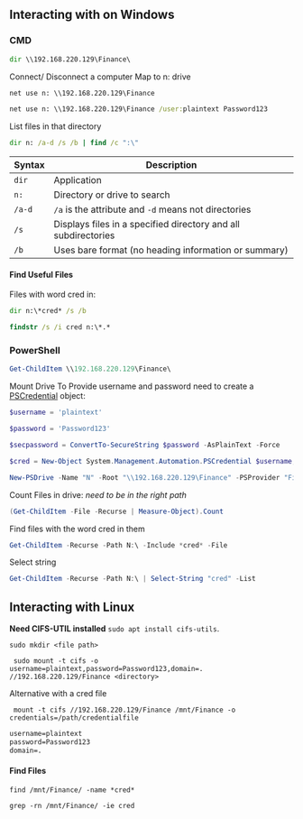 ## Interacting with on Windows 
### CMD
```cmd
dir \\192.168.220.129\Finance\
```
Connect/ Disconnect a computer
Map to n: drive
```cmd
net use n: \\192.168.220.129\Finance
```

```cmd
net use n: \\192.168.220.129\Finance /user:plaintext Password123
```
List files in that directory 
```cmd
dir n: /a-d /s /b | find /c ":\"
```

|**Syntax**|**Description**|
|---|---|
|`dir`|Application|
|`n:`|Directory or drive to search|
|`/a-d`|`/a` is the attribute and `-d` means not directories|
|`/s`|Displays files in a specified directory and all subdirectories|
|`/b`|Uses bare format (no heading information or summary)|

#### Find Useful Files 
Files with word cred in: 
```cmd
dir n:\*cred* /s /b
```

```cmd
findstr /s /i cred n:\*.*
```

### PowerShell

```powershell
Get-ChildItem \\192.168.220.129\Finance\
```
Mount Drive 
To Provide username and password need to create a [PSCredential](https://learn.microsoft.com/en-us/dotnet/api/system.management.automation.pscredential?view=powershellsdk-7.3.0) object: 
```powershell
$username = 'plaintext'

$password = 'Password123'

$secpassword = ConvertTo-SecureString $password -AsPlainText -Force

$cred = New-Object System.Management.Automation.PSCredential $username, $secpassword
```

```powershell
New-PSDrive -Name "N" -Root "\\192.168.220.129\Finance" -PSProvider "FileSystem"
```

Count Files in drive:
*need to be in the right path*
```powershell
(Get-ChildItem -File -Recurse | Measure-Object).Count
```

Find files with the word cred in them
```powershell
Get-ChildItem -Recurse -Path N:\ -Include *cred* -File
```
Select string 
```powershell
Get-ChildItem -Recurse -Path N:\ | Select-String "cred" -List
```

## Interacting with Linux

**Need CIFS-UTIL installed**
`sudo apt install cifs-utils`.

```shell
sudo mkdir <file path>
```

```shell
 sudo mount -t cifs -o username=plaintext,password=Password123,domain=. //192.168.220.129/Finance <directory>
```

Alternative with a cred file 
```shell
 mount -t cifs //192.168.220.129/Finance /mnt/Finance -o credentials=/path/credentialfile
```

```txt
username=plaintext
password=Password123
domain=.
```

#### Find Files

```shell
find /mnt/Finance/ -name *cred*
```

```shell
grep -rn /mnt/Finance/ -ie cred
```
